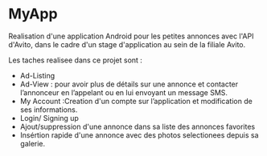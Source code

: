 # MyApp

Realisation d'une application Android pour les petites annonces avec l'API d'Avito, dans le cadre d'un stage d'application au sein de la filiale Avito.

Les taches realisee dans ce projet sont : 
  - Ad-Listing 
  - Ad-View : pour avoir plus de détails sur une annonce et contacter l’annonceur en l’appelant ou en lui envoyant un message SMS. 
  - My Account :Creation d'un compte sur l’application et modification de ses informations. 
  - Login/ Signing up
  - Ajout/suppression d'une annonce dans sa liste des annonces favorites
  - Insértion rapide d'une annonce avec des photos selectionees depuis sa galerie.
